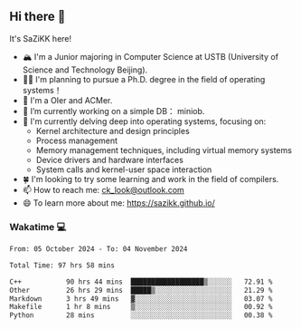 ## Hi there 👋

It's SaZiKK here!

- 🏔️ I'm a Junior majoring in Computer Science  at USTB (University of Science and Technology Beijing).
- 🧑‍🎓 I'm planning to pursue a Ph.D. degree in the field of operating systems！
- 🚀 I'm a OIer and ACMer.
- 🔭 I’m currently working on a simple DB： miniob.
- 🌱 I'm currently delving deep into operating systems, focusing on:
  - Kernel architecture and design principles
  - Process management
  - Memory management techniques, including virtual memory systems
  - Device drivers and hardware interfaces
  - System calls and kernel-user space interaction
- 🍀 I'm looking to try some learning and work in the field of compilers.
- 📫 How to reach me: ck_look@outlook.com
- 😄 To learn more about me: https://sazikk.github.io/

  
<!--
**SaZiKK/SaZiKK** is a ✨ _special_ ✨ repository because its `README.md` (this file) appears on your GitHub profile.

Here are some ideas to get you started:

- 🔭 I’m currently working on ...
- 🌱 I’m currently learning ...
- 👯 I’m looking to collaborate on ...
- 🤔 I’m looking for help with ...
- 💬 Ask me about ...
- 📫 How to reach me: ...
- 😄 Pronouns: ...
- ⚡ Fun fact: ...
-->

### Wakatime 💻

<!--START_SECTION:waka-->

```txt
From: 05 October 2024 - To: 04 November 2024

Total Time: 97 hrs 58 mins

C++           90 hrs 44 mins  ██████████████████▒░░░░░░   72.91 %
Other         26 hrs 29 mins  █████▒░░░░░░░░░░░░░░░░░░░   21.29 %
Markdown      3 hrs 49 mins   ▓░░░░░░░░░░░░░░░░░░░░░░░░   03.07 %
Makefile      1 hr 8 mins     ▒░░░░░░░░░░░░░░░░░░░░░░░░   00.92 %
Python        28 mins         ░░░░░░░░░░░░░░░░░░░░░░░░░   00.38 %
```

<!--END_SECTION:waka-->

